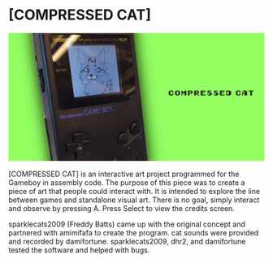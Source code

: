 # [COMPRESSED CAT]

![image](displayphoto.png)

[COMPRESSED CAT] is an interactive art project programmed for the Gameboy in assembly code. The purpose of this piece
was to create a piece of art that people could interact with. It is intended to explore the line between games and
standalone visual art. There is no goal, simply interact and observe by pressing A. Press Select to view the credits screen.

sparklecats2009 (Freddy Batts) came up with the original concept and partnered with amimifafa to create the program. cat sounds were provided and recorded by
damifortune. sparklecats2009, dhr2, and damifortune tested the software and helped with bugs.
